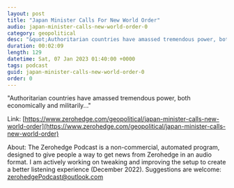 ```yaml
---
layout: post
title: "Japan Minister Calls For New World Order"
audio: japan-minister-calls-new-world-order-0
category: geopolitical
desc: "&quot;Authoritarian countries have amassed tremendous power, both economically and militarily...&quot;"
duration: 00:02:09
length: 129
datetime: Sat, 07 Jan 2023 01:40:00 +0000
tags: podcast
guid: japan-minister-calls-new-world-order-0
order: 0
---
```

&quot;Authoritarian countries have amassed tremendous power, both economically and militarily...&quot;

Link: [https://www.zerohedge.com/geopolitical/japan-minister-calls-new-world-order](https://www.zerohedge.com/geopolitical/japan-minister-calls-new-world-order)

About: The Zerohedge Podcast is a non-commercial, automated program, designed to give people a way to get news from Zerohedge in an audio format.  I am actively working on tweaking and improving the setup to create a better listening experience (December 2022).  Suggestions are welcome: [zerohedgePodcast@outlook.com](mailto:zerohedgePodcast@outlook.com)